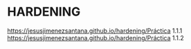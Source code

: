 # HARDENING
https://jesusjimenezsantana.github.io/hardening/Práctica 1.1.1
https://jesusjimenezsantana.github.io/hardening/Práctica 1.1.2
